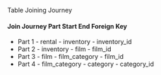 Table Joining Journey

#### Join Journey Part	Start	End	Foreign Key
- Part 1	- rental	- inventory	- inventory_id
- Part 2	- inventory	- film	- film_id
- Part 3	- film	- film_category	- film_id
- Part 4	- film_category	- category	- category_id
